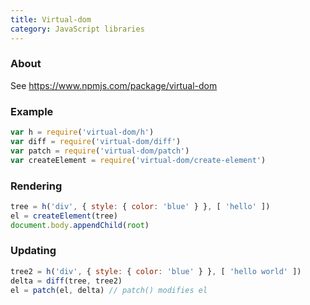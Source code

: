 ```yaml
---
title: Virtual-dom
category: JavaScript libraries
---
```


### About

See <https://www.npmjs.com/package/virtual-dom>

### Example

```js
var h = require('virtual-dom/h')
var diff = require('virtual-dom/diff')
var patch = require('virtual-dom/patch')
var createElement = require('virtual-dom/create-element')
```

### Rendering

```js
tree = h('div', { style: { color: 'blue' } }, [ 'hello' ])
el = createElement(tree)
document.body.appendChild(root)
```

### Updating

```js
tree2 = h('div', { style: { color: 'blue' } }, [ 'hello world' ])
delta = diff(tree, tree2)
el = patch(el, delta) // patch() modifies el
```
